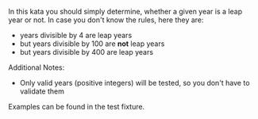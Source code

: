 In this kata you should simply determine, whether a given year is a leap year or not. In case you don't know the rules, here they are:

* years divisible by 4 are leap years
* but years divisible by 100 are **not** leap years
* but years divisible by 400 are leap years

Additional Notes:

* Only valid years (positive integers) will be tested, so you don't have to validate them

Examples can be found in the test fixture.
